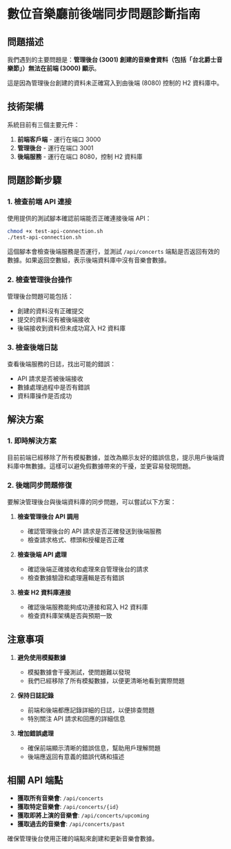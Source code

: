 # 數位音樂廳前後端同步問題診斷指南

## 問題描述

我們遇到的主要問題是：**管理後台 (3001) 創建的音樂會資料（包括「台北爵士音樂節」）無法在前端 (3000) 顯示**。

這是因為管理後台創建的資料未正確寫入到由後端 (8080) 控制的 H2 資料庫中。

## 技術架構

系統目前有三個主要元件：

1. **前端客戶端** - 運行在端口 3000
2. **管理後台** - 運行在端口 3001
3. **後端服務** - 運行在端口 8080，控制 H2 資料庫

## 問題診斷步驟

### 1. 檢查前端 API 連接

使用提供的測試腳本確認前端能否正確連接後端 API：

```bash
chmod +x test-api-connection.sh
./test-api-connection.sh
```

這個腳本會檢查後端服務是否運行，並測試 `/api/concerts` 端點是否返回有效的數據。如果返回空數組，表示後端資料庫中沒有音樂會數據。

### 2. 檢查管理後台操作

管理後台問題可能包括：

- 創建的資料沒有正確提交
- 提交的資料沒有被後端接收
- 後端接收到資料但未成功寫入 H2 資料庫

### 3. 檢查後端日誌

查看後端服務的日誌，找出可能的錯誤：

- API 請求是否被後端接收
- 數據處理過程中是否有錯誤
- 資料庫操作是否成功

## 解決方案

### 1. 即時解決方案

目前前端已經移除了所有模擬數據，並改為顯示友好的錯誤信息，提示用戶後端資料庫中無數據。這樣可以避免假數據帶來的干擾，並更容易發現問題。

### 2. 後端同步問題修復

要解決管理後台與後端資料庫的同步問題，可以嘗試以下方案：

1. **檢查管理後台 API 調用**
   - 確認管理後台的 API 請求是否正確發送到後端服務
   - 檢查請求格式、標頭和授權是否正確

2. **檢查後端 API 處理**
   - 確認後端正確接收和處理來自管理後台的請求
   - 檢查數據驗證和處理邏輯是否有錯誤

3. **檢查 H2 資料庫連接**
   - 確認後端服務能夠成功連接和寫入 H2 資料庫
   - 檢查資料庫架構是否與預期一致

## 注意事項

1. **避免使用模擬數據**
   - 模擬數據會干擾測試，使問題難以發現
   - 我們已經移除了所有模擬數據，以便更清晰地看到實際問題

2. **保持日誌記錄**
   - 前端和後端都應記錄詳細的日誌，以便排查問題
   - 特別關注 API 請求和回應的詳細信息

3. **增加錯誤處理**
   - 確保前端顯示清晰的錯誤信息，幫助用戶理解問題
   - 後端應返回有意義的錯誤代碼和描述

## 相關 API 端點

- **獲取所有音樂會**: `/api/concerts`
- **獲取特定音樂會**: `/api/concerts/{id}`
- **獲取即將上演的音樂會**: `/api/concerts/upcoming`
- **獲取過去的音樂會**: `/api/concerts/past`

確保管理後台使用正確的端點來創建和更新音樂會數據。